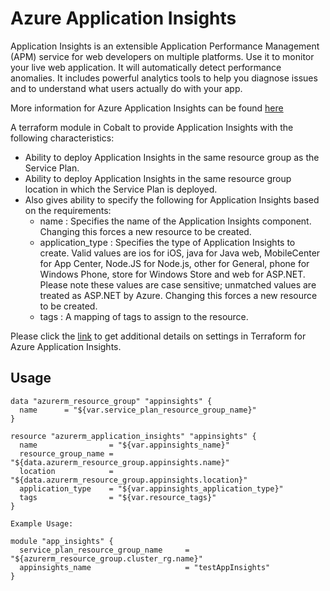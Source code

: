# Azure Application Insights

Application Insights is an extensible Application Performance Management (APM) service for web developers on multiple platforms. Use it to monitor your live web application. It will automatically detect performance anomalies. It includes powerful analytics tools to help you diagnose issues and to understand what users actually do with your app.

More information for Azure Application Insights can be found [here](https://docs.microsoft.com/en-us/azure/azure-monitor/app/app-insights-overview)

A terraform module in Cobalt to provide Application Insights with the following characteristics:

- Ability to deploy Application Insights in the same resource group as the Service Plan.
- Ability to deploy Application Insights in the same resource group location in which the Service Plan is deployed.
- Also gives ability to specify the following for Application Insights based on the requirements:
  - name : Specifies the name of the Application Insights component. Changing this forces a new resource to be created.
  - application_type : Specifies the type of Application Insights to create. Valid values are ios for iOS, java for Java web, MobileCenter for App Center, Node.JS for Node.js, other for General, phone for Windows Phone, store for Windows Store and web for ASP.NET. Please note these values are case sensitive; unmatched values are treated as ASP.NET by Azure. Changing this forces a new resource to be created.
  - tags : A mapping of tags to assign to the resource.

Please click the [link](https://www.terraform.io/docs/providers/azurerm/r/application_insights.html) to get additional details on settings in Terraform for Azure Application Insights.

## Usage

```
data "azurerm_resource_group" "appinsights" {
  name      = "${var.service_plan_resource_group_name}"
}

resource "azurerm_application_insights" "appinsights" {
  name                = "${var.appinsights_name}"
  resource_group_name = "${data.azurerm_resource_group.appinsights.name}"
  location            = "${data.azurerm_resource_group.appinsights.location}"
  application_type    = "${var.appinsights_application_type}"
  tags                = "${var.resource_tags}"
}

Example Usage:

module "app_insights" {
  service_plan_resource_group_name     = "${azurerm_resource_group.cluster_rg.name}"
  appinsights_name                     = "testAppInsights"
}
```
